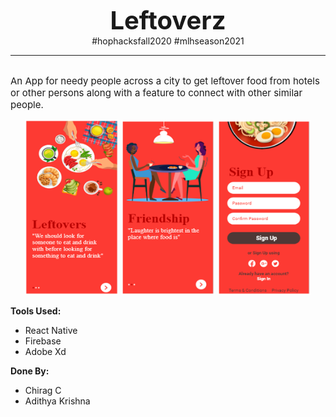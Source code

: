 <p align="center">
  <span style="font-size:40px"><b>Leftoverz</b></span>
  <br>
  #hophacksfall2020 #mlhseason2021
  <hr>
  <br>
  <span style="font-size:15px">An App for needy people across a city to get leftover food from hotels or other persons along with a feature to connect with other similar people.</span>
  
</p>
<div>
<p align="center">
<img src="https://github.com/cchirag/Leftoverz/blob/master/Readme-Assets/L1.png?raw=true" alt="feed example" width="150">
<img src="https://github.com/cchirag/Leftoverz/blob/master/Readme-Assets/L2.png?raw=true" alt="feed example" width="150">
<img src="https://github.com/cchirag/Leftoverz/blob/master/Readme-Assets/R2.png?raw=true" alt="feed example" width="150">
</p>
</div>
<div>
<p align="left">
<b>Tools Used:</b>

- React Native
- Firebase
- Adobe Xd
</ul>
</p>
</div>
<p align="left">
<b>Done By:</b>
  
- Chirag C
- Adithya Krishna

</p>
</div>
